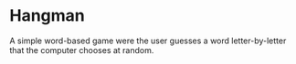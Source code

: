 # Hangman
A simple word-based game were the user guesses a word letter-by-letter that the computer chooses at random.

